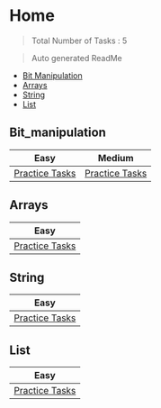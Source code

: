 # Home 

> Total Number of Tasks :        5

> Auto generated ReadMe

- [Bit Manipulation](#Bit_manipulation)
- [Arrays](#Arrays)
- [String](#String)
- [List](#List)

## Bit_manipulation

| Easy                                         | Medium                                         |
|----------------------------------------------|------------------------------------------------|
| [Practice Tasks](home/bit_manipulation/easy) | [Practice Tasks](home/bit_manipulation/medium) |

## Arrays

| Easy                               |
|------------------------------------|
| [Practice Tasks](home/arrays/easy) |

## String

| Easy                               |
|------------------------------------|
| [Practice Tasks](home/string/easy) |

## List

| Easy                             |
|----------------------------------|
| [Practice Tasks](home/list/easy) |


